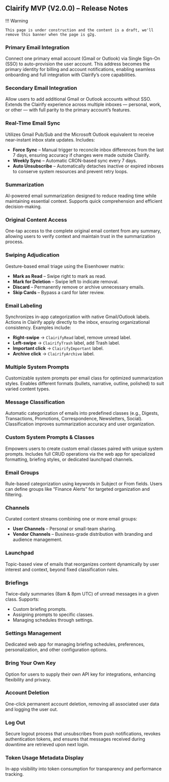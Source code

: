 ## Clairify MVP (V2.0.0) – Release Notes

!!! Warning

    This page is under construction and the content is a draft, we'll remove this banner when the page is g2g.

### Primary Email Integration

Connect one primary email account (Gmail or Outlook) via Single Sign-On (SSO) to auto-provision the user account. This address becomes the primary identity for billing and account notifications, enabling seamless onboarding and full integration with Clairify’s core capabilities.

### Secondary Email Integration

Allow users to add additional Gmail or Outlook accounts without SSO. Extends the Clairify experience across multiple inboxes — personal, work, or other — with full parity to the primary account’s features.

### Real-Time Email Sync

Utilizes Gmail Pub/Sub and the Microsoft Outlook equivalent to receive near-instant inbox state updates. Includes:

* **Force Sync** – Manual trigger to reconcile inbox differences from the last 7 days, ensuring accuracy if changes were made outside Clairify.
* **Weekly Sync** – Automatic CRON-based sync every 7 days.
* **Auto Unsubscribe** – Automatically detaches inactive or expired inboxes to conserve system resources and prevent retry loops.

### Summarization

AI-powered email summarization designed to reduce reading time while maintaining essential context. Supports quick comprehension and efficient decision-making.

### Original Content Access

One-tap access to the complete original email content from any summary, allowing users to verify context and maintain trust in the summarization process.

### Swiping Adjudication

Gesture-based email triage using the Eisenhower matrix:

* **Mark as Read** – Swipe right to mark as read.
* **Mark for Deletion** – Swipe left to indicate removal.
* **Discard** – Permanently remove or archive unnecessary emails.
* **Skip Cards** – Bypass a card for later review.

### Email Labeling

Synchronizes in-app categorization with native Gmail/Outlook labels. Actions in Clairify apply directly to the inbox, ensuring organizational consistency. Examples include:

* **Right-swipe** → `ClairifyRead` label, remove unread label.
* **Left-swipe** → `ClairifyTrash` label, add Trash label.
* **Important click** → `ClairifyImportant` label.
* **Archive click** → `ClairifyArchive` label.

### Multiple System Prompts

Customizable system prompts per email class for optimized summarization styles. Enables different formats (bullets, narrative, outline, polished) to suit varied content types.

### Message Classification

Automatic categorization of emails into predefined classes (e.g., Digests, Transactions, Promotions, Correspondence, Newsletters, Social). Classification improves summarization accuracy and user organization.

### Custom System Prompts & Classes

Empowers users to create custom email classes paired with unique system prompts. Includes full CRUD operations via the web app for specialized formatting, briefing styles, or dedicated launchpad channels.

### Email Groups

Rule-based categorization using keywords in Subject or From fields. Users can define groups like “Finance Alerts” for targeted organization and filtering.

### Channels

Curated content streams combining one or more email groups:

* **User Channels** – Personal or small-team sharing.
* **Vendor Channels** – Business-grade distribution with branding and audience management.

### Launchpad

Topic-based view of emails that reorganizes content dynamically by user interest and context, beyond fixed classification rules.

### Briefings

Twice-daily summaries (8am & 8pm UTC) of unread messages in a given class. Supports:

* Custom briefing prompts.
* Assigning prompts to specific classes.
* Managing schedules through settings.

### Settings Management

Dedicated web app for managing briefing schedules, preferences, personalization, and other configuration options.

### Bring Your Own Key

Option for users to supply their own API key for integrations, enhancing flexibility and privacy.

### Account Deletion

One-click permanent account deletion, removing all associated user data and logging the user out.

### Log Out

Secure logout process that unsubscribes from push notifications, revokes authentication tokens, and ensures that messages received during downtime are retrieved upon next login.

### Token Usage Metadata Display

In-app visibility into token consumption for transparency and performance tracking.
